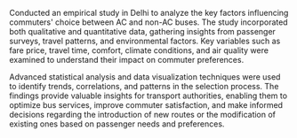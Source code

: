 Conducted an empirical study in Delhi to analyze the key factors influencing commuters' choice between AC and non-AC buses. The study incorporated both qualitative and quantitative data, gathering insights from passenger surveys, travel patterns, and environmental factors. Key variables such as fare price, travel time, comfort, climate conditions, and air quality were examined to understand their impact on commuter preferences.

Advanced statistical analysis and data visualization techniques were used to identify trends, correlations, and patterns in the selection process. The findings provide valuable insights for transport authorities, enabling them to optimize bus services, improve commuter satisfaction, and make informed decisions regarding the introduction of new routes or the modification of existing ones based on passenger needs and preferences.
